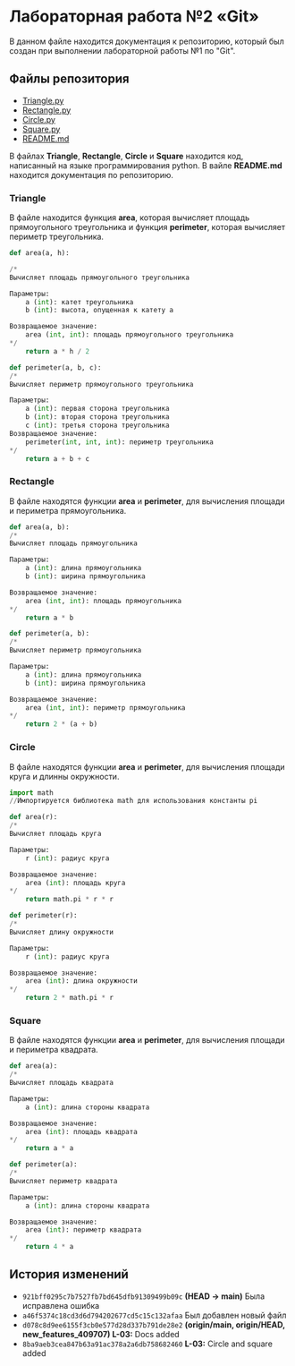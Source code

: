 # Лабораторная работа №2 «Git»
 
 В данном файле находится документация к репозиторию, который был создан при выполнении лабораторной работы №1 по "Git".


## Файлы репозитория
- [Triangle.py](#Triangle)
- [Rectangle.py](#Rectangle)
- [Circle.py](#Circle)
- [Square.py](#Square)
- [README.md](#README)

В файлах **Triangle**, **Rectangle**, **Circle** и **Square** находится код, написанный на языке программирования python.
В вайле **README.md** находится документация по репозиторию.

### Triangle
В файле находится функция **area**, которая вычисляет площадь прямоугольного треугольника и функция **perimeter**, которая вычисляет периметр треугольника.

```python
def area(a, h):

/*
Вычисляет площадь прямоугольного треугольника

Параметры:
    a (int): катет треугольника
    b (int): высота, опущенная к катету a

Возвращаемое значение:
    area (int, int): площадь прямоугольного треугольника
*/
    return a * h / 2
```

```python
def perimeter(a, b, c):
/*
Вычисляет периметр прямоугольного треугольника

Параметры:
    a (int): первая сторона треугольника
    b (int): вторая сторона треугольника
    c (int): третья сторона треугольника
Возвращаемое значение:
    perimeter(int, int, int): периметр треугольника
*/
    return a + b + c
```

### Rectangle
В файле находятся функции **area** и **perimeter**, для вычисления площади и периметра прямоугольника.
```python
def area(a, b):
/*
Вычисляет площадь прямоугольника

Параметры:
    a (int): длина прямоугольника
    b (int): ширина прямоугольника

Возвращаемое значение:
    area (int, int): площадь прямоугольника
*/
    return a * b
```

```python
def perimeter(a, b):
/*
Вычисляет периметр прямоугольника

Параметры:
    a (int): длина прямоугольника
    b (int): ширина прямоугольника

Возвращаемое значение:
    area (int, int): периметр прямоугольника
*/
    return 2 * (a + b)
```

### Circle
В файле находятся функции **area** и **perimeter**, для вычисления площади круга и длинны окружности.
```python
import math
//Импортируется библиотека math для использования константы pi
```
```python
def area(r):
/*
Вычисляет площадь круга

Параметры:
    r (int): радиус круга

Возвращаемое значение:
    area (int): площадь круга
*/
    return math.pi * r * r
```
```python
def perimeter(r):
/*
Вычисляет длину окружности

Параметры:
    r (int): радиус круга

Возвращаемое значение:
    area (int): длина окружности
*/
    return 2 * math.pi * r
```

### Square
В файле находятся функции **area** и **perimeter**, для вычисления площади и периметра квадрата.

```python
def area(a):
/*
Вычисляет площадь квадрата

Параметры:
    a (int): длина стороны квадрата

Возвращаемое значение:
    area (int): площадь квадрата
*/
    return a * a
```
```python
def perimeter(a):
/*
Вычисляет периметр квадрата

Параметры:
    a (int): длина стороны квадрата

Возвращаемое значение:
    area (int): периметр квадрата
*/
    return 4 * a
```
## История изменений
* `921bff0295c7b7527fb7bd645dfb91309499b09c` **(HEAD -> main)** Была исправлена ошибка
* `a46f5374c18cd3d6d794202677cd5c15c132afaa` Был добавлен новый файл
* `d078c8d9ee6155f3cb0e577d28d337b791de28e2` **(origin/main, origin/HEAD, new_features_409707) L-03:** Docs added
* `8ba9aeb3cea847b63a91ac378a2a6db758682460` **L-03:** Circle and square added
